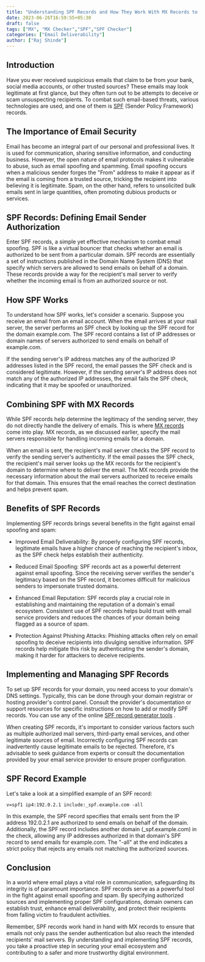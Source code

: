 ```yaml
---
title: "Understanding SPF Records and How They Work With MX Records to Prevent Email Spoofing and Spam"
date: 2023-06-26T16:59:55+05:30
draft: false
tags: ["MX", "MX Checker","SPF","SPF Checker"]
categories: ["Email Deliverability"]
author: ["Raj Shinde"]
---
```

## Introduction

Have you ever received suspicious emails that claim to be from your bank, social media accounts, or other trusted sources? These emails may look legitimate at first glance, but they often turn out to be attempts to deceive or scam unsuspecting recipients. To combat such email-based threats, various technologies are used, and one of them is [SPF](https://emaildojo.io/knowledgebase/email-deliverability/introduction-to-spf-records/) (Sender Policy Framework) records. 

## The Importance of Email Security

Email has become an integral part of our personal and professional lives. It is used for communication, sharing sensitive information, and conducting business. However, the open nature of email protocols makes it vulnerable to abuse, such as email spoofing and spamming. Email spoofing occurs when a malicious sender forges the "From" address to make it appear as if the email is coming from a trusted source, tricking the recipient into believing it is legitimate. Spam, on the other hand, refers to unsolicited bulk emails sent in large quantities, often promoting dubious products or services.
## SPF Records: Defining Email Sender Authorization

Enter SPF records, a simple yet effective mechanism to combat email spoofing. SPF is like a virtual bouncer that checks whether an email is authorized to be sent from a particular domain. SPF records are essentially a set of instructions published in the Domain Name System (DNS) that specify which servers are allowed to send emails on behalf of a domain. These records provide a way for the recipient's mail server to verify whether the incoming email is from an authorized source or not.

## How SPF Works

To understand how SPF works, let's consider a scenario. Suppose you receive an email from an email account. When the email arrives at your mail server, the server performs an SPF check by looking up the SPF record for the domain example.com. The SPF record contains a list of IP addresses or domain names of servers authorized to send emails on behalf of example.com.

If the sending server's IP address matches any of the authorized IP addresses listed in the SPF record, the email passes the SPF check and is considered legitimate. However, if the sending server's IP address does not match any of the authorized IP addresses, the email fails the SPF check, indicating that it may be spoofed or unauthorized.

## Combining SPF with MX Records

While SPF records help determine the legitimacy of the sending server, they do not directly handle the delivery of emails. This is where [MX records](https://emaildojo.io/knowledgebase/email-deliverability/introduction-to-mx-record-part-1/) come into play. MX records, as we discussed earlier, specify the mail servers responsible for handling incoming emails for a domain.

When an email is sent, the recipient's mail server checks the SPF record to verify the sending server's authenticity. If the email passes the SPF check, the recipient's mail server looks up the MX records for the recipient's domain to determine where to deliver the email. The MX records provide the necessary information about the mail servers authorized to receive emails for that domain. This ensures that the email reaches the correct destination and helps prevent spam.

## Benefits of SPF Records

Implementing SPF records brings several benefits in the fight against email spoofing and spam:

- Improved Email Deliverability: By properly configuring SPF records, legitimate emails have a higher chance of reaching the recipient's inbox, as the SPF check helps establish their authenticity.

- Reduced Email Spoofing: SPF records act as a powerful deterrent against email spoofing. Since the receiving server verifies the sender's legitimacy based on the SPF record, it becomes difficult for malicious senders to impersonate trusted domains.

- Enhanced Email Reputation: SPF records play a crucial role in establishing and maintaining the reputation of a domain's email ecosystem. Consistent use of SPF records helps build trust with email service providers and reduces the chances of your domain being flagged as a source of spam.

- Protection Against Phishing Attacks: Phishing attacks often rely on email spoofing to deceive recipients into divulging sensitive information. SPF records help mitigate this risk by authenticating the sender's domain, making it harder for attackers to deceive recipients.

## Implementing and Managing SPF Records

To set up SPF records for your domain, you need access to your domain's DNS settings. Typically, this can be done through your domain registrar or hosting provider's control panel. Consult the provider's documentation or support resources for specific instructions on how to add or modify SPF records. You can use any of the online [SPF record generator tools](https://emaildojo.io/spf-record-generator) .

When creating SPF records, it's important to consider various factors such as multiple authorized mail servers, third-party email services, and other legitimate sources of email. Incorrectly configuring SPF records can inadvertently cause legitimate emails to be rejected. Therefore, it's advisable to seek guidance from experts or consult the documentation provided by your email service provider to ensure proper configuration. 

## SPF Record Example

Let's take a look at a simplified example of an SPF record:

`v=spf1 ip4:192.0.2.1 include:_spf.example.com -all`

In this example, the SPF record specifies that emails sent from the IP address 192.0.2.1 are authorized to send emails on behalf of the domain. Additionally, the SPF record includes another domain (_spf.example.com) in the check, allowing any IP addresses authorized in that domain's SPF record to send emails for example.com. The "-all" at the end indicates a strict policy that rejects any emails not matching the authorized sources.
## Conclusion

In a world where email plays a vital role in communication, safeguarding its integrity is of paramount importance. SPF records serve as a powerful tool in the fight against email spoofing and spam. By specifying authorized sources and implementing proper SPF configurations, domain owners can establish trust, enhance email deliverability, and protect their recipients from falling victim to fraudulent activities.

Remember, SPF records work hand in hand with MX records to ensure that emails not only pass the sender authentication but also reach the intended recipients' mail servers. By understanding and implementing SPF records, you take a proactive step in securing your email ecosystem and contributing to a safer and more trustworthy digital environment.
